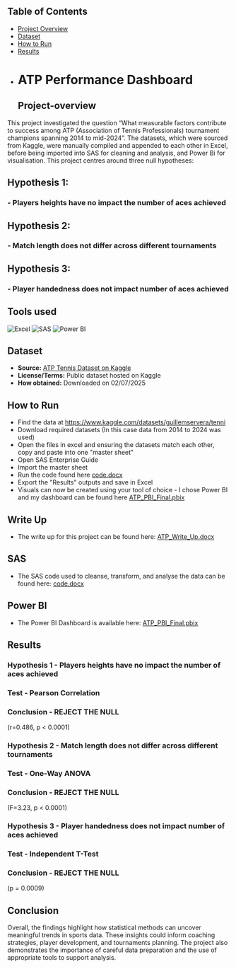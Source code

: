 ## Table of Contents
- [Project Overview](#project-overview)
- [Dataset](#dataset)
- [How to Run](#how-to-run)
- [Results](#results)
-
  # ATP Performance Dashboard
  ## Project-overview
This project investigated the question “What measurable factors contribute to success among ATP (Association of Tennis Professionals) tournament champions spanning 2014 to mid-2024”. The datasets, which were sourced from Kaggle, were manually compiled and appended to each other in Excel, before being imported into SAS for cleaning and analysis, and Power Bi for visualisation.
This project centres around three null hypotheses: 

## Hypothesis 1:
### - Players heights have no impact the number of aces achieved

## Hypothesis 2:
### - Match length does not differ across different tournaments

## Hypothesis 3:
### - Player handedness does not impact number of aces achieved

## Tools used
![Excel](https://img.shields.io/badge/Excel-Analysis-green)
![SAS](https://img.shields.io/badge/SAS-Analysis-blue)
![Power BI](https://img.shields.io/badge/Power%20BI-Dashboard-orange)

## Dataset
- **Source:** [ATP Tennis Dataset on Kaggle](https://www.kaggle.com/datasets/guillemservera/tennis)  
- **License/Terms:** Public dataset hosted on Kaggle  
- **How obtained:** Downloaded on 02/07/2025

## How to Run
- Find the data at https://www.kaggle.com/datasets/guillemservera/tenni
- Download required datasets (In this case data from 2014 to 2024 was used)
- Open the files in excel and ensuring the datasets match each other, copy and paste into one "master sheet"
- Open SAS Enterprise Guide
- Import the master sheet
- Run the code found here [code.docx](code/code.docx)
- Export the "Results" outputs and save in Excel
- Visuals can now be created using your tool of choice - I chose Power BI and my dashboard can be found here [ATP_PBI_Final.pbix](Dashboard/ATP_PBI.pbix)

## Write Up
- The write up for this project can be found here:
[ATP_Write_Up.docx](Docs/ATP_Write_Up.docx)
 
## SAS
- The SAS code used to cleanse, transform, and analyse the data can be found here:
[code.docx](code/code.docx)

## Power BI
- The Power BI Dashboard is available here:
[ATP_PBI_Final.pbix](Dashboard/ATP_PBI.pbix)

## Results
### Hypothesis 1 - Players heights have no impact the number of aces achieved
### Test - Pearson Correlation 
### Conclusion - REJECT THE NULL
(r=0.486, p < 0.0001)

### Hypothesis 2 - Match length does not differ across different tournaments
### Test - One-Way ANOVA
### Conclusion - REJECT THE NULL
(F=3.23, p < 0.0001)

### Hypothesis 3 - Player handedness does not impact number of aces achieved 
### Test - Independent T-Test
### Conclusion - REJECT THE NULL
(p = 0.0009)

## Conclusion
Overall, the findings highlight how statistical methods can uncover meaningful trends in sports data. These insights could inform coaching strategies, player development, and tournaments planning. The project also demonstrates the importance of careful data preparation and the use of appropriate tools to support analysis. 
